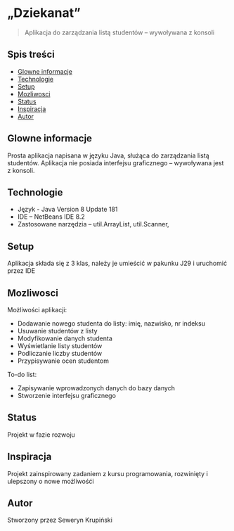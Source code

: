 # „Dziekanat”
> Aplikacja do zarządzania listą studentów – wywoływana z konsoli 

## Spis treści
* [Glowne informacje](#glowne-informacje)
* [Technologie](#technologie)
* [Setup](#setup)
* [Mozliwosci](#mozliwosci)
* [Status](#status)
* [Inspiracja](#inspiracja)
* [Autor](#autor)

## Glowne informacje
Prosta aplikacja napisana w języku Java, służąca do zarządzania listą studentów. Aplikacja nie posiada interfejsu graficznego – wywoływana jest z konsoli.

## Technologie
* Język - Java Version 8 Update 181
* IDE – NetBeans IDE 8.2
* Zastosowane narzędzia – util.ArrayList, util.Scanner,

## Setup
Aplikacja składa się z 3 klas, należy je umieścić w pakunku J29 i uruchomić przez IDE

## Mozliwosci
Możliwości aplikacji:
* Dodawanie nowego studenta do listy: imię, nazwisko, nr indeksu
* Usuwanie studentów z listy
* Modyfikowanie danych studenta
* Wyświetlanie listy studentów
* Podliczanie liczby studentów
* Przypisywanie ocen studentom

To-do list:
* Zapisywanie wprowadzonych danych do bazy danych
* Stworzenie interfejsu graficznego

## Status
Projekt w fazie rozwoju

## Inspiracja
Projekt zainspirowany zadaniem z kursu programowania, rozwinięty i ulepszony o nowe możliwośći

## Autor
Stworzony przez Seweryn Krupiński 

